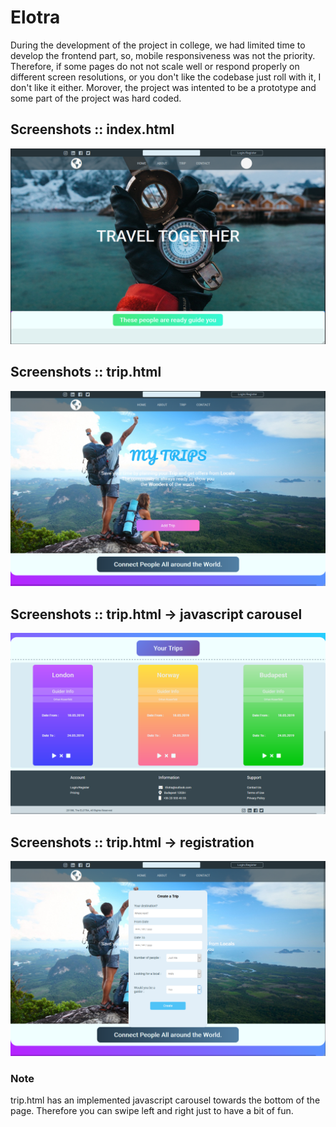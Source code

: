 # Elotra

  During the development of the project in college, we had limited time to develop the frontend part, so, mobile responsiveness was not the priority. Therefore, if some pages do not not scale well or respond properly on different screen resolutions, or you don't like the codebase just roll with it, I don't like it either. Morover, the project was intented to be a prototype and some part of the project was hard coded.    

## Screenshots :: index.html

  ![](screenshots/index_html.png)



## Screenshots :: trip.html

  ![](screenshots/trip_html.png)



## Screenshots :: trip.html -> javascript carousel

  ![](screenshots/tripSlider.png)



## Screenshots :: trip.html -> registration

  ![](screenshots/trip_html_register.png)



### Note
  trip.html has an implemented javascript carousel towards the bottom of the page. Therefore you can swipe left and right just to have a bit of fun. 
